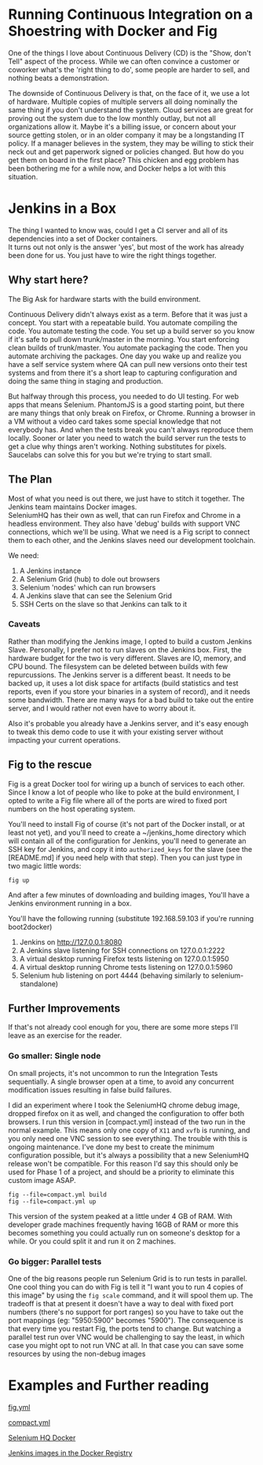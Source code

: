 Running Continuous Integration on a Shoestring with Docker and Fig
===============================================================

One of the things I love about Continuous Delivery (CD) is the "Show, don't Tell" aspect of the process.  While we can
often convince a customer or coworker what's the 'right thing to do', some people are harder to sell, and nothing beats
a demonstration.

The downside of Continuous Delivery is that, on the face of it, we use a lot of hardware.  Multiple copies of multiple
servers all doing nominally the same thing if you don't understand the system.  Cloud services are great for proving out
the system due to the low monthly outlay, but not all organizations allow it.  Maybe it's a billing issue, or concern
about your source getting stolen, or in an older company it may be a longstanding IT policy.  If a manager believes in
the system, they may be willing to stick their neck out and get paperwork signed or policies changed.  But how do you 
get them on board in the first place?  This chicken and egg problem has been bothering me for a while now, and Docker
helps a lot with this situation.

# Jenkins in a Box

The thing I wanted to know was, could I get a CI server and all of its dependencies into a set of Docker containers.  
It turns out not only is the answer 'yes', but most of the work has already been done for us.  You just have to wire
the right things together.

## Why start here?

The Big Ask for hardware starts with the build environment.

Continuous Delivery didn't always exist as a term.  Before that it was just a concept.  You start with a repeatable 
build. You automate compiling the code. You automate testing the code. You set up a build server so you know if it's
safe to pull down trunk/master in the morning.  You start enforcing clean builds of trunk/master.  You automate
packaging the code.  Then you automate archiving the packages.  One day you wake up and realize you have a self service
system where QA can pull new versions onto their test systems and from there it's a short leap to capturing 
configuration and doing the same thing in staging and production.  

But halfway through this process, you needed to do UI testing. For web apps that means Selenium. PhantomJS is a good 
starting point, but there are many things that only break on Firefox, or Chrome. Running a browser in a VM without a 
video card takes some special knowledge that not everybody has. And when the tests break you can't always reproduce
them locally. Sooner or later you need to watch the build server run the tests to get a clue why things aren't working.
Nothing substitutes for pixels.  Saucelabs can solve this for you but we're trying to start small.  

## The Plan

Most of what you need is out there, we just have to stitch it together.  The Jenkins team maintains Docker images.  
SeleniumHQ has their own as well, that can run Firefox and Chrome in a headless environment.  They also have 'debug' 
builds with support VNC connections, which we'll be using.  What we need is a Fig script to connect them to each other,
and the Jenkins slaves need our development toolchain. 

We need:
1. A Jenkins instance
1. A Selenium Grid (hub) to dole out browsers
1. Selenium 'nodes' which can run browsers
1. A Jenkins slave that can see the Selenium Grid
1. SSH Certs on the slave so that Jenkins can talk to it

### Caveats

Rather than modifying the Jenkins image, I opted to build a custom Jenkins Slave. Personally, I prefer not to run slaves
on the Jenkins box.  First, the hardware budget for the two is very different. Slaves are IO, memory, and CPU bound.  The
filesystem can be deleted between builds with few repurcussions.  The Jenkins server is a different beast.  It needs
to be backed up, it uses a lot disk space for artifacts (build statistics and test reports, even if you store your
binaries in a system of record), and it needs some bandwidth.  There are many ways for a bad build to take out the
entire server, and I would rather not even have to worry about it.  

Also it's probable you already have a Jenkins server, and it's easy enough to tweak this demo code to use it with your
existing server without impacting your current operations.  

## Fig to the rescue

Fig is a great Docker tool for wiring up a bunch of services to each other.  Since I know a lot of people who like to 
poke at the build environment, I opted to write a Fig file where all of the ports are wired to fixed port numbers on 
the host operating system.

You'll need to install Fig of course (it's not part of the Docker install, or at least not yet), and you'll need to
create a ~/jenkins_home directory which will contain all of the configuration for Jenkins, you'll need to generate an
SSH key for Jenkins, and copy it into `authorized_keys` for the slave (see the [README.md] if you need help with that
step).  Then you can just type in two magic little words:

    fig up

And after a few minutes of downloading and building images, You'll have a Jenkins environment running in a box.

You'll have the following running (substitute 192.168.59.103 if you're running boot2docker)
1. Jenkins on http://127.0.0.1:8080
1. A Jenkins slave listening for SSH connections on 127.0.0.1:2222
1. A virtual desktop running Firefox tests listening on 127.0.0.1:5950
1. A virtual desktop running Chrome tests listening on 127.0.0.1:5960
1. Selenium hub listening on port 4444 (behaving similarly to selenium-standalone)

## Further Improvements

If that's not already cool enough for you, there are some more steps I'll leave as an exercise for the reader.

### Go smaller: Single node

On small projects, it's not uncommon to run the Integration Tests sequentially.  A single browser open at a time, to
avoid any concurrent modification issues resulting in false build failures.  

I did an experiment where I took the SeleniumHQ chrome debug image, dropped firefox on it as well, and changed the
configuration to offer both browsers.  I run this version in [compact.yml] instead of the two run in the normal example.
This means only one copy of `X11` and `xvfb` is running, and you only need one VNC session to see everything.  The
trouble with this is ongoing maintenance.  I've done my best to create the minimum configuration possible, but it's
always a possibility that a new SeleniumHQ release won't be compatible.  For this reason I'd say this should only be
used for Phase 1 of a project, and should be a priority to eliminate this custom image ASAP.

    fig --file=compact.yml build
    fig --file=compact.yml up
    
This version of the system peaked at a little under 4 GB of RAM.  With developer grade machines frequently having 16GB
of RAM or more this becomes something you could actually run on someone's desktop for a while.  Or you could split it 
and run it on 2 machines.

### Go bigger: Parallel tests

One of the big reasons people run Selenium Grid is to run tests in parallel. One cool thing you can do with Fig is tell
it "I want you to run 4 copies of this image" by using the `fig scale` command, and it will spool them up.  The tradeoff
is that at present it doesn't have a way to deal with fixed port numbers (there's no support for port ranges) so you
have to take out the port mappings (eg: "5950:5900" becomes "5900").  The consequence is that every time you restart
Fig, the ports tend to change. But watching a parallel test run over VNC would be challenging to say the least, in which
case you might opt to not run VNC at all.  In that case you can save some resources by using the non-debug images 




# Examples and Further reading

[fig.yml](fig.yml)

[compact.yml](compact.yml)

[Selenium HQ Docker](https://github.com/SeleniumHQ/docker-selenium)

[Jenkins images in the Docker Registry](https://registry.hub.docker.com/_/jenkins/)